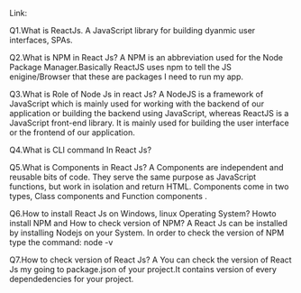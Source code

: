 Link:


Q1.What is ReactJs.
A JavaScript library for building dyanmic user interfaces, SPAs.

Q2.What is NPM in React Js?
A NPM is an abbreviation used for the Node Package Manager.Basically ReactJS uses npm to tell the JS enigine/Browser that these are packages I need to run my app.

Q3.What is Role of Node Js in react Js?
A NodeJS is a framework of JavaScript which is mainly used for working with the backend of our application or building the backend using JavaScript, whereas ReactJS is a JavaScript front-end library. It is mainly used for building the user interface or the frontend of our application.

Q4.What is CLI command In React Js? 


Q5.What is Components in React Js? 
A Components are independent and reusable bits of code. They serve the same purpose as JavaScript functions, but work in isolation and return HTML. Components come in two types, Class components and Function components .

Q6.How to install React Js on Windows, linux Operating System? Howto install NPM and How to check version of NPM?
A React Js can be installed by installing Nodejs on your System. In order to check the version of NPM type the command:
node -v

Q7.How to check version of React Js?
A You can check the version of React Js my going to package.json of your project.It contains version of every dependedencies for your project.

